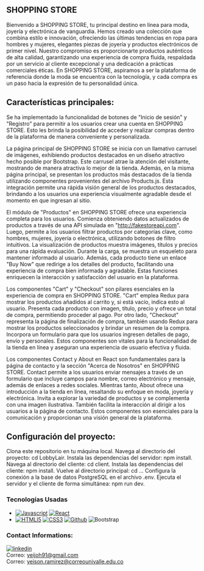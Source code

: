 ## SHOPPING STORE
 
Bienvenido a SHOPPING STORE, tu principal destino en línea para moda, joyería y electrónica de vanguardia. Hemos creado una colección que combina estilo e innovación, ofreciendo las últimas tendencias en ropa para hombres y mujeres, elegantes piezas de joyería y productos electrónicos de primer nivel. Nuestro compromiso es proporcionarte productos auténticos de alta calidad, garantizando una experiencia de compra fluida, respaldada por un servicio al cliente excepcional y una dedicación a prácticas comerciales éticas. En SHOPPING STORE, aspiramos a ser la plataforma de referencia donde la moda se encuentra con la tecnología, y cada compra es un paso hacia la expresión de tu personalidad única.

## Características principales:
Se ha implementado la funcionalidad de botones de "Inicio de sesión" y "Registro" para permitir a los usuarios crear una cuenta en SHOPPING STORE. Esto les brinda la posibilidad de acceder y realizar compras dentro de la plataforma de manera conveniente y personalizada.

La página principal de SHOPPING STORE se inicia con un llamativo carrusel de imágenes, exhibiendo productos destacados en un diseño atractivo hecho posible por Bootstrap. Este carrusel atrae la atención del visitante, mostrando de manera atractiva lo mejor de la tienda. Además, en la misma página principal, se presentan los productos más destacados de la tienda utilizando componentes provenientes del archivo Products.js. Esta integración permite una rápida visión general de los productos destacados, brindando a los usuarios una experiencia visualmente agradable desde el momento en que ingresan al sitio.

El módulo de "Productos" en SHOPPING STORE ofrece una experiencia completa para los usuarios. Comienza obteniendo datos actualizados de productos a través de una API simulada en "http://fakestoreapi.com". Luego, permite a los usuarios filtrar productos por categorías clave, como hombres, mujeres, joyería o electrónica, utilizando botones de filtro intuitivos. La visualización de productos muestra imágenes, títulos y precios para una rápida evaluación. Durante la carga, se muestra un esqueleto para mantener informado al usuario. Además, cada producto tiene un enlace "Buy Now" que redirige a los detalles del producto, facilitando una experiencia de compra bien informada y agradable. Estas funciones enriquecen la interacción y satisfacción del usuario en la plataforma.

Los componentes "Cart" y "Checkout" son pilares esenciales en la experiencia de compra en SHOPPING STORE. "Cart" emplea Redux para mostrar los productos añadidos al carrito y, si está vacío, indica esto al usuario. Presenta cada producto con imagen, título, precio y ofrece un total de compra, permitiendo proceder al pago. Por otro lado, "Checkout" representa la página de finalización de compra, también usando Redux para mostrar los productos seleccionados y brindar un resumen de la compra. Incorpora un formulario para que los usuarios ingresen detalles de pago, envío y personales. Estos componentes son vitales para la funcionalidad de la tienda en línea y aseguran una experiencia de usuario efectiva y fluida.

Los componentes Contact y About en React son fundamentales para la página de contacto y la sección "Acerca de Nosotros" en SHOPPING STORE. Contact permite a los usuarios enviar mensajes a través de un formulario que incluye campos para nombre, correo electrónico y mensaje, además de enlaces a redes sociales. Mientras tanto, About ofrece una introducción a la tienda en línea, resaltando su enfoque en moda, joyería y electrónica. Invita a explorar la variedad de productos y se complementa con una imagen ilustrativa. También facilita la interacción al dirigir a los usuarios a la página de contacto. Estos componentes son esenciales para la comunicación y proporcionan una visión general de la plataforma.

## Configuración del proyecto:

Clona este repositorio en tu máquina local.
Navega al directorio del proyecto: cd LobbyLair.
Instala las dependencias del servidor: npm install.
Navega al directorio del cliente: cd client.
Instala las dependencias del cliente: npm install.
Vuelve al directorio principal: cd ...
Configura la conexión a la base de datos PostgreSQL en el archivo .env.
Ejecuta el servidor y el cliente de forma simultánea: npm run dev.

### Tecnologías Usadas
* [![Javascript][javascript]][js-url] [![React][React.js]][React-url] 
* [![HTMLl5][html5]][html-url] [![CSS3][css3]][css-url] [![Github][github]][github-url] ![Bootstrap]


### Contact Informations:

[![linkedin][linkedin]][linkedin-urlyeison]
<br>
Correo: yeijoh91@gmail.com <br>
Correo: yeison.ramirez@correounivalle.edu.co



[React.js]: https://img.shields.io/badge/React-20232A?style=for-the-badge&logo=react&logoColor=61DAFB
[React-url]: https://reactjs.org/
[Express.js]: https://img.shields.io/badge/express.js-%23404d59.svg?style=for-the-badge&logo=express&logoColor=%2361DAFB
[Express-url]: https://expressjs.com
[Figma-des]: https://img.shields.io/badge/figma-%23F24E1E.svg?style=for-the-badge&logo=figma&logoColor=white
[Figma-url]: https://www.figma.com/
[npm]: https://img.shields.io/badge/NPM-%23000000.svg?style=for-the-badge&logo=npm&logoColor=white
[npm-url]: https://www.npmjs.com/
[Node.js]: https://img.shields.io/badge/node.js-6DA55F?style=for-the-badge&logo=node.js&logoColor=white
[Node-url]: https://nodejs.org/
[Redux-query]: https://img.shields.io/badge/redux-%23593d88.svg?style=for-the-badge&logo=redux&logoColor=white
[Redux-url]: https://en.redux.js.org/
[Tailwind-css]: https://img.shields.io/badge/tailwindcss-%2338B2AC.svg?style=for-the-badge&logo=tailwind-css&logoColor=white
[Tailwind-url]: https://tailwindcss.com/
[Webpack.js]: https://img.shields.io/badge/webpack-%238DD6F9.svg?style=for-the-badge&logo=webpack&logoColor=black
[Webpack-url]: https://webpack.js.org/
[Render]: https://img.shields.io/badge/Render-%46E3B7.svg?style=for-the-badge&logo=render&logoColor=white
[Render-url]: https://render.com/
[Vercel]: https://img.shields.io/badge/vercel-%23000000.svg?style=for-the-badge&logo=vercel&logoColor=white
[Vercel-url]: https://vercel.com/
[html5]: https://img.shields.io/badge/html5-%23E34F26.svg?style=for-the-badge&logo=html5&logoColor=white
[html-url]: https://es.wikipedia.org/wiki/HTML5
[css3]: https://img.shields.io/badge/css3-%231572B6.svg?style=for-the-badge&logo=css3&logoColor=white
[css-url]: https://developer.mozilla.org/es/docs/Web/CSS
[javascript]: https://img.shields.io/badge/javascript-%23323330.svg?style=for-the-badge&logo=javascript&logoColor=%23F7DF1E
[js-url]: https://www.javascript.com/
[trello]: https://img.shields.io/badge/Trello-%23026AA7.svg?style=for-the-badge&logo=Trello&logoColor=white
[trello-url]: https://trello.com/
[git]: https://img.shields.io/badge/git-%23F05033.svg?style=for-the-badge&logo=git&logoColor=white
[git-url]: https://git-scm.com/
[github]: https://img.shields.io/badge/github-%23121011.svg?style=for-the-badge&logo=github&logoColor=white
[github-url]: https://github.com/
[postgresql]: https://img.shields.io/badge/PostgreSQL-316192?style=for-the-badge&logo=postgresql&logoColor=white
[postgresql-url]: https://www.postgresql.org/
[sequelize]: https://img.shields.io/badge/sequelize-323330?style=for-the-badge&logo=sequelize&logoColor=blue
[sequelize-url]: https://sequelize.org/
[jsonwebtoken]: https://img.shields.io/badge/json%20web%20tokens-323330?style=for-the-badge&logo=json-web-tokens&logoColor=pink
[jsonwebtoken-url]: https://jwt.io/
[socket.io]: https://img.shields.io/badge/Socket.io-black?style=for-the-badge&logo=socket.io&badgeColor=010101
[socket.io-url]: https://socket.io/
[firebase]: https://img.shields.io/badge/Firebase-039BE5?style=for-the-badge&logo=Firebase&logoColor=white
[firebase-url]: https://firebase.google.com/?hl=es
[Bootstrap]: https://img.shields.io/badge/Bootstrap-7952B3?style=for-the-badge&logo=bootstrap&logoColor=white
[Bootstrap-url]: https://getbootstrap.com/

<!--Linkedin -->
[linkedin]: https://img.shields.io/badge/LinkedIn-0077B5?style=for-the-badge&logo=linkedin&logoColor=white
[linkedin-urlyeison]: https://www.linkedin.com/in/yeison-ramirez/

